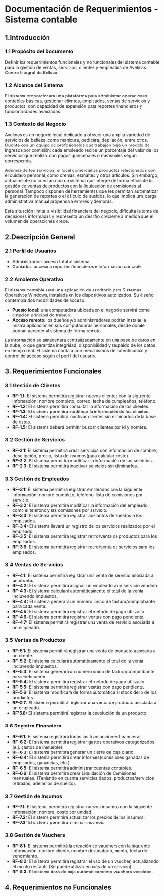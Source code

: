 # Documentación de Requerimientos - Sistema contable

## 1.Introducción

### 1.1 Propósito del Documento

Definir los requerimientos funcionales y no funcionales del sistema contable para la gestión de ventas, servicios, clientes y empleados de Avelinas Centro Integral de Belleza.

### 1.2 Alcance del Sistema

El sistema proporcionará una plataforma para administrar operaciones contables básicas, gestionar clientes, empleados, ventas de servicios y productos, con capacidad de expansión para reportes financieros y funcionalidades avanzadas.

### 1.3 Contexto del Negocio

Avelinas es un negocio local dedicado a ofrecer una amplia variedad de servicios de belleza, como manicura, pedicura, depilación, entre otros. Cuenta con un equipo de profesionales que trabajan bajo un modelo de ingresos por comisión: cada empleado recibe un porcentaje del valor de los servicios que realiza, con pagos quincenales o mensuales según corresponda.

Además de los servicios, el local comercializa productos relacionados con el cuidado personal, como cremas, esmaltes y otros artículos. Sin embargo, actualmente no cuentan con un sistema que integre de forma eficiente la gestión de ventas de productos con la liquidación de comisiones al personal. Tampoco disponen de herramientas que les permitan automatizar la generación de reportes o el cálculo de sueldos, lo que implica una carga administrativa manual propensa a errores y demoras.

Esta situación limita la visibilidad financiera del negocio, dificulta la toma de decisiones informadas y representa un desafío creciente a medida que el volumen de operaciones crece.

## 2.Descripción General

### 2.1 Perfil de Usuarios

- Administrador: acceso total al sistema.
- Contador: acceso a reportes financieros e información contable.

### 2.2 Ambiente Operativo

El sistema contable será una aplicación de escritorio para Sistemas Operativos Windows, instalada en los dispositivos autorizados. Su diseño contempla dos modalidades de acceso:

- **Puesto local:** una computadora ubicada en el negocio servirá como estación principal de trabajo.
- **Acceso remoto:** los dueños y/o administradores podrán instalar la misma aplicación en sus computadoras personales, desde donde podrán acceder al sistema de forma remota.

La información se almacenará centralizadamente en una base de datos en la nube, lo que garantiza integridad, disponibilidad y respaldo de los datos en tiempo real. El sistema contará con mecanismos de autenticación y control de acceso según el perfil del usuario.

## 3. Requerimientos Funcionales

### 3.1 Gestión de Clientes

- **RF-1.1:** El sistema permitirá registrar nuevos clientes con la siguiente información: nombre completo, correo, fecha de cumpleaños, teléfono.
- **RF-1.2:** El sistema permitirá consultar la información de los clientes.
- **RF-1.3:** El sistema permitirá modificar la información de los clientes.
- **RF-1.4:** El sistema permitirá inactivar clientes sin eliminarlos de la base de datos.
- **RF-1.5:** El sistema deberá permitir buscar clientes por id y nombre.

### 3.2 Gestión de Servicios

- **RF-2.1:** El sistema permitirá crear servicios con información de nombre, descripción, precio, lista de insumos(para calcular costo).
- **RF-2.2:** El sistema permitirá modificar la información de los servicios.
- **RF-2.3:** El sistema permitirá inactivar servicios sin eliminarlos.


### 3.3 Gestión de Empleados

- **RF-3.1:** El sistema permitirá registrar empleados con la siguiente información: nombre completo, teléfono, lista de comisiones por servicio.
- **RF-3.2:** El sistema permitirá modificar la información del empleado, como el teléfono y las comisiones por servicio.
- **RF-3.3:** El sistema permitirá registrar adelantos de sueldos a los empleados.
- **RF-3.4:** El sistema llevará un registro de los servicios realizados por el empleado.
- **RF-3.5:** El sistema permitirá registrar retiro/venta de productos para los empleados.
- **RF-3.6:** El sistema permitirá registrar retiro/venta de servicios para los empleados.

### 3.4 Ventas de Servicios

- **RF-4.1:** El sistema permitirá registrar una venta de servicio asociada a un cliente.
- **RF-4.2:** El sistema permitirá asignar un empleado a un servicio vendido.
- **RF-4.3:** El sistema calculará automáticamente el total de la venta incluyendo impuestos.
- **RF-4.4:** El sistema generará un número único de factura/comprobante para cada venta.
- **RF-4.5:** El sistema permitirá registrar el método de pago utilizado.
- **RF-4.6:** El sistema permitirá registrar ventas con pago pendiente.
- **RF-4.7:** El sistema permitirá registrar una venta de servicio asociada a un empleado.

### 3.5 Ventas de Productos

- **RF-5.1:** El sistema permitirá registrar una venta de producto asociada a un cliente.
- **RF-5.2:** El sistema calculará automáticamente el total de la venta incluyendo impuestos.
- **RF-5.3:** El sistema generará un número único de factura/comprobante para cada venta.
- **RF-5.4:** El sistema permitirá registrar el método de pago utilizado.
- **RF-5.5:** El sistema permitirá registrar ventas con pago pendiente.
- **RF-5.6:** El sistema modificará de forma automática el stock del o de los productos.
- **RF-5.7:** El sistema permitirá registrar una venta de producto asociada a un empleado.
- **RF'5.8:** El sistema permitirá registrar la devolución de un producto.

### 3.6 Registro Financiero

- **RF-6.1:** El sistema registrará todas las transacciones financieras.
- **RF-6.2:** El sistema permitirá registrar gastos operativos categorizados (e.j. gastos de inmueble).
- **RF-6.3:** El sistema permitirá generar un cierre de caja diario.
- **RF-6.4:** El sistema permitirá crear informes(comisiones ganadas de empleados, ganancias, etc.).
- **RF-6.5:** El sistema permitirá administrar cuentas contables.
- **RF-6.6:** El sistema permitirá crear Liquidación de Comisiones mensuales. (Teniendo en cuenta servicios dados, productos/servicios retirados, adelantos de sueldo).

### 3.7 Gestión de Insumos

- **RF-7.1:** El sistema permitirá registrar nuevos insumos con la siguiente información: nombre, costo por unidad.
- **RF-7.2:** El sistema permitirá actualizar los precios de los insumos.
- **RF-7.3:** El sistema permitirá eliminar insumos.

### 3.8 Gestión de Vauchers

- **RF-8.1:** El sistema permitirá la creación de vauchers con la siguiente información: nombre cliente, nombre destinatario, monto, fecha de vencimiento.
- **RF-8.2:** El sistema permitirá registrar el uso de un vaucher, actualizando el monto restante (Se puede utilizar en más de un servicio).
- **RF-8.3:** El sistema dará de baja automáticamente vauchers vencidos. 

## 4. Requerimientos no Funcionales